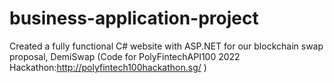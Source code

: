 # business-application-project
Created a fully functional C# website with ASP.NET for our blockchain swap proposal, DemiSwap 
(Code for PolyFintechAPI100 2022 Hackathon:http://polyfintech100hackathon.sg/ )
